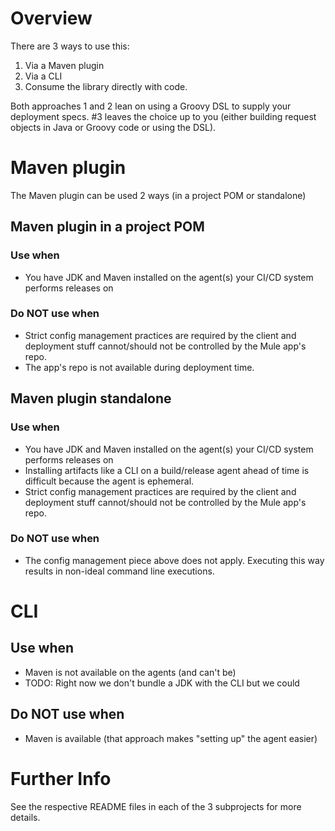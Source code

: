 # Overview

There are 3 ways to use this:
1. Via a Maven plugin
2. Via a CLI
3. Consume the library directly with code.

Both approaches 1 and 2 lean on using a Groovy DSL to supply your deployment specs. #3 leaves the choice up to you (either building request objects in Java or Groovy code or using the DSL).

# Maven plugin

The Maven plugin can be used 2 ways (in a project POM or standalone)

## Maven plugin in a project POM

### Use when
* You have JDK and Maven installed on the agent(s) your CI/CD system performs releases on

### Do NOT use when
* Strict config management practices are required by the client and deployment stuff cannot/should not be controlled by the Mule app's repo.
* The app's repo is not available during deployment time.

## Maven plugin standalone

### Use when
* You have JDK and Maven installed on the agent(s) your CI/CD system performs releases on
* Installing artifacts like a CLI on a build/release agent ahead of time is difficult because the agent is ephemeral.
* Strict config management practices are required by the client and deployment stuff cannot/should not be controlled by the Mule app's repo.

### Do NOT use when
* The config management piece above does not apply. Executing this way results in non-ideal command line executions.

# CLI

## Use when
* Maven is not available on the agents (and can't be)
* TODO: Right now we don't bundle a JDK with the CLI but we could

## Do NOT use when
* Maven is available (that approach makes "setting up" the agent easier)

# Further Info

See the respective README files in each of the 3 subprojects for more details.

